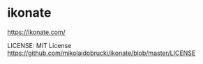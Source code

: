 # ikonate

<https://ikonate.com/>

LICENSE: MIT License
<https://github.com/mikolajdobrucki/ikonate/blob/master/LICENSE>
